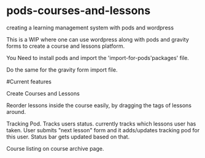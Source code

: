 # pods-courses-and-lessons
creating a learning management system with pods and wordpress

This is a WIP where one can use wordpress along with pods and gravity forms to create a course and lessons platform.

You Need to install pods and import the 'import-for-pods'packages' file. 

Do the same for the gravity form import file.

#Current features

Create Courses and Lessons

Reorder lessons inside the course easily, by dragging the tags of lessons around.

Tracking Pod. Tracks users status. currently tracks which lessons user has taken.
User submits "next lesson" form and it adds/updates tracking pod for this user.
Status bar gets updated based on that.

Course listing on course archive page.
